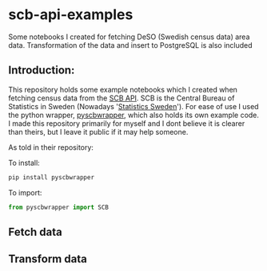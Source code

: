 # scb-api-examples
Some notebooks I created for fetching DeSO (Swedish census data) area data. Transformation of the data and insert to PostgreSQL is also included

## Introduction:
This repository holds some example notebooks which I created when fetching census data from the [SCB API](https://www.scb.se/en/services/open-data-api/api-for-the-statistical-database/). SCB is the Central Bureau of Statistics in Sweden (Nowadays '[Statistics Sweden](https://www.scb.se/en/)').
For ease of use I used the python wrapper, [pyscbwrapper](https://github.com/kirajcg/pyscbwrapper), which also holds its own example code. I made this repository primarily for myself and I dont believe it is clearer than theirs, but I leave it public if it may help someone.

As told in their repository:

To install:
```python
pip install pyscbwrapper
```
To import:
```python
from pyscbwrapper import SCB
```

## Fetch data

## Transform data
